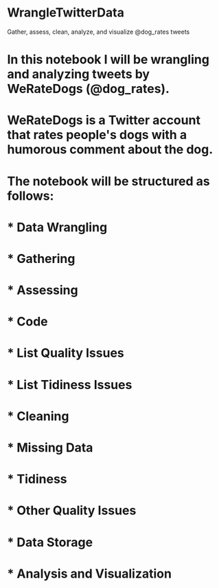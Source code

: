 # WrangleTwitterData
Gather, assess, clean, analyze, and visualize @dog_rates tweets

# In this notebook I will be wrangling and analyzing tweets by WeRateDogs (@dog_rates).
# WeRateDogs is a Twitter account that rates people's dogs with a humorous comment about the dog.
# 
# The notebook will be structured as follows:
# 
# * Data Wrangling
#     * Gathering
#     * Assessing
#         * Code
#         * List Quality Issues
#         * List Tidiness Issues
#     * Cleaning
#         * Missing Data
#         * Tidiness 
#         * Other Quality Issues
# * Data Storage
# * Analysis and Visualization
